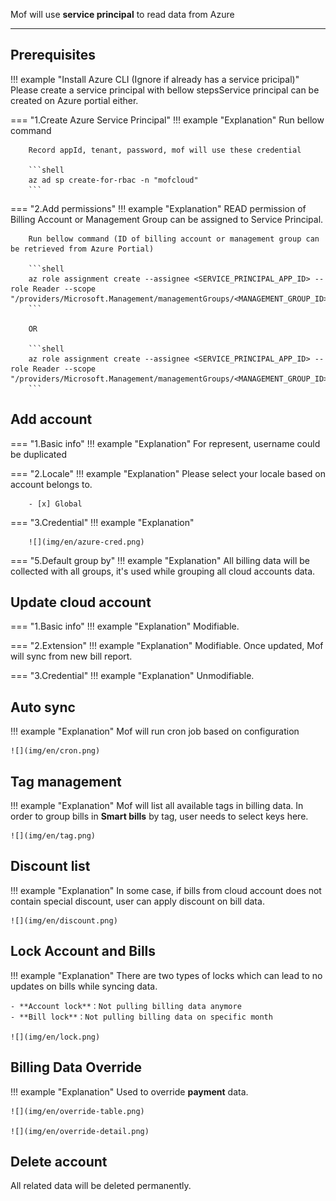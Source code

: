 Mof will use **service principal** to read data from Azure

---

## Prerequisites
!!! example "Install Azure CLI (Ignore if already has a service pricipal)"
    Please create a service principal with bellow stepsService principal can be created on Azure portial either.

=== "1.Create Azure Service Principal"
    !!! example "Explanation"
        Run bellow command

        Record appId, tenant, password, mof will use these credential

        ```shell
        az ad sp create-for-rbac -n "mofcloud"
        ```

=== "2.Add permissions"
    !!! example "Explanation"
        READ permission of Billing Account or Management Group can be assigned to Service Principal.

        Run bellow command (ID of billing account or management group can be retrieved from Azure Portial)

        ```shell
        az role assignment create --assignee <SERVICE_PRINCIPAL_APP_ID> --role Reader --scope "/providers/Microsoft.Management/managementGroups/<MANAGEMENT_GROUP_ID>"
        ```

        OR

        ```shell
        az role assignment create --assignee <SERVICE_PRINCIPAL_APP_ID> --role Reader --scope "/providers/Microsoft.Management/managementGroups/<MANAGEMENT_GROUP_ID>"
        ```

## Add account
=== "1.Basic info"
    !!! example "Explanation"
        For represent, username could be duplicated

=== "2.Locale"
    !!! example "Explanation"
        Please select your locale based on account belongs to.

        - [x] Global

=== "3.Credential"
    !!! example "Explanation"

        ![](img/en/azure-cred.png)

=== "5.Default group by"
    !!! example "Explanation"
        All billing data will be collected with all groups, it's used while grouping all cloud accounts data.

## Update cloud account
=== "1.Basic info"
    !!! example "Explanation"
        Modifiable.

=== "2.Extension"
    !!! example "Explanation"
        Modifiable. Once updated, Mof will sync from new bill report.

=== "3.Credential"
    !!! example "Explanation"
        Unmodifiable.

## Auto sync
!!! example "Explanation"
    Mof will run cron job based on configuration

    ![](img/en/cron.png)

## Tag management
!!! example "Explanation"
    Mof will list all available tags in billing data. In order to group bills in **Smart bills** by tag, user needs to select keys here.

    ![](img/en/tag.png)

## Discount list
!!! example "Explanation"
    In some case, if bills from cloud account does not contain special discount, user can apply discount on bill data.

    ![](img/en/discount.png)

## Lock Account and Bills
!!! example "Explanation"
    There are two types of locks which can lead to no updates on bills while syncing data.

    - **Account lock**：Not pulling billing data anymore
    - **Bill lock**：Not pulling billing data on specific month

    ![](img/en/lock.png)

## Billing Data Override
!!! example "Explanation"
    Used to override **payment** data.

    ![](img/en/override-table.png)

    ![](img/en/override-detail.png)

## Delete account
All related data will be deleted permanently.
